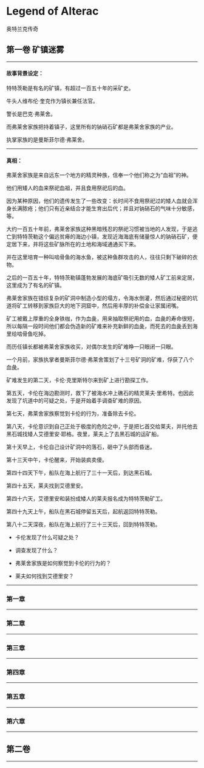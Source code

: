 # Legend of Alterac

奥特兰克传奇

## 第一卷 矿镇迷雾

---

#### 故事背景设定：

特特茨勒是有名的矿镇，有超过一百五十年的采矿史。

牛头人维布伦·奎克作为镇长兼任法官。

警长是巴克·弗莱舍。

而弗莱舍家族把持着镇子，这里所有的钠硝石矿都是弗莱舍家族的产业。

执掌家族的是曼斯菲尔德·弗莱舍。











---

#### 真相：

弗莱舍家族是来自远东一个地方的精灵种族，信奉一个他们称之为“血祖”的神。

他们用矮人的血来祭祀血祖，并且食用祭祀后的血。

因为某种原因，他们的遗传发生了一些改变：长时间不食用祭祀过的矮人血就会浑身长满脓疮；他们只有近亲结合才能生育出后代；并且对钠硝石的气味十分敏感，等。

大约一百五十年前，弗莱舍家族这种黑暗残忍的祭祀习惯被当地的人发现，于是逃亡到特特茨勒这个偏远贫瘠的海边小镇，发现近海海底有储量惊人的钠硝石矿，便定居下来，并将这些矿脉所在的土地和海域通通买下来。

并在这里培育一种叫啮骨鱼的海水鱼，被这种鱼群攻击的人，往往只剩下破碎的衣物。

之后的一百五十年，特特茨勒镇蓬勃发展的海底矿吸引无数的矮人矿工前来定居，这里成为了有名的矿镇。

弗莱舍家族在错综复杂的矿洞中制造小型的塌方，令海水倒灌，然后通过秘密的坑道将矿工转移到家族巨大的地下洞窟中，然后用丰厚的补偿金让家属闭嘴。

矿工被戴上厚重的全身铁枷，作为血彘，用来抽取祭祀用的血，血彘的寿命很短，所以每隔一段时间他们都会伪造新的矿难来补充新鲜的血彘，而死去的血彘丢到海里给啮骨鱼吃掉。

而历任镇长都被弗莱舍家族收买，对偶尔发生的矿难睁一只眼闭一只眼。

一个月前，家族执掌者曼斯菲尔德·弗莱舍策划了十三号矿洞的矿难，俘获了八个血彘。

矿难发生的第二天，卡伦·克里斯特尔来到矿上进行勘探工作。

第五天，卡伦在海边勘测时，救下了被海水冲上礁石的精灵莱夫·里希特。也因此发现了坑道中的可疑之处，于是开始着手调查矿难的原因。

第七天，弗莱舍家族察觉到卡伦的行为，准备除去卡伦。

第八天，卡伦意识到自己正处于极度的危险之中，于是把匕首交给莱夫，并托他去黑石城找矮人艾德里安·耶格。夜里，莱夫上了去黑石城的运矿船。

第十天早上，卡伦自己设计矿洞中的落石，砸中了头部而昏迷。

第十三天中午，卡伦醒来，开始装疯卖傻。

第四十四天下午，船队在海上航行了三十一天后，到达黑石城。

第四十五天，莱夫找到艾德里安。

第四十六天，艾德里安和装扮成矮人的莱夫报名成为特特茨勒矿工。

第四十九天上午，船队在黑石城停留五天后，起航返回特特茨勒。

第八十二天深夜，船队在海上航行了三十三天后，回到特特茨勒。




- 卡伦发现了什么可疑之处？

- 调查发现了什么？

- 弗莱舍家族是如何察觉到卡伦的行为的？

- 莱夫如何找到艾德里安？

---


### 第一章


---

### 第二章




---

### 第三章

---

### 第四章

---

### 第五章

---

### 第六章

---


## 第二卷



---
